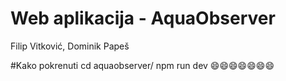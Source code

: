 # Web aplikacija - AquaObserver
Filip Vitković, Dominik Papeš

#Kako pokrenuti
cd aquaobserver/
npm run dev
😄😄😄😄😄😄😄
